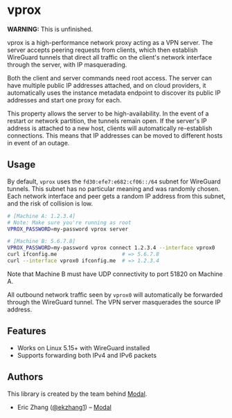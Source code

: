 # vprox

**WARNING:** This is unfinished.

vprox is a high-performance network proxy acting as a VPN server. The server accepts peering requests from clients, which then establish WireGuard tunnels that direct all traffic on the client's network interface through the server, with IP masquerading.

Both the client and server commands need root access. The server can have multiple public IP addresses attached, and on cloud providers, it automatically uses the instance metadata endpoint to discover its public IP addresses and start one proxy for each.

This property allows the server to be high-availability. In the event of a restart or network partition, the tunnels remain open. If the server's IP address is attached to a new host, clients will automatically re-establish connections. This means that IP addresses can be moved to different hosts in event of an outage.

## Usage

By default, `vprox` uses the `fd30:efe7:e682:cf06::/64` subnet for WireGuard tunnels. This subnet has no particular meaning and was randomly chosen. Each network interface and peer gets a random IP address from this subnet, and the risk of collision is low.

```bash
# [Machine A: 1.2.3.4]
# Note: Make sure you're running as root
VPROX_PASSWORD=my-password vprox server

# [Machine B: 5.6.7.8]
VPROX_PASSWORD=my-password vprox connect 1.2.3.4 --interface vprox0
curl ifconfig.me                     # => 5.6.7.8
curl --interface vprox0 ifconfig.me  # => 1.2.3.4
```

Note that Machine B must have UDP connectivity to port 51820 on Machine A.

All outbound network traffic seen by `vprox0` will automatically be forwarded through the WireGuard tunnel. The VPN server masquerades the source IP address.

## Features

- Works on Linux 5.15+ with WireGuard installed
- Supports forwarding both IPv4 and IPv6 packets

## Authors

This library is created by the team behind [Modal](https://modal.com/).

- Eric Zhang ([@ekzhang1](https://twitter.com/ekzhang1)) – [Modal](https://modal.com/)

